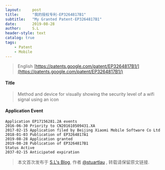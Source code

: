 ```yaml
---
layout:     post
title:      "我的授权专利-EP3264817B1"
subtitle:   "My Granted Patent-EP3264817B1"
date:       2019-08-28
author:     S.L
header-style: text
catalog: true
tags:
    - Patent
    - Mobile
---
```

> English [https://patents.google.com/patent/EP3264817B1/](https://patents.google.com/patent/EP3264817B1/)

#### Title
> Method and device for visually showing the security level of a wifi signal using an icon




#### Application Event
```
Application EP17156281.2A events 
2016-06-30 Priority to CN201610509431.XA
2017-02-15 Application filed by Beijing Xiaomi Mobile Software Co Ltd
2018-01-03 Publication of EP3264817A1
2019-08-28 Application granted
2019-08-28 Publication of EP3264817B1
Status Active
2037-02-15 Anticipated expiration
```
> 本文首次发布于 [S.L's Blog](http://elsef.com), 作者 [@stuartlau](http://github.com/stuartlau) ,
转载请保留原文链接.
